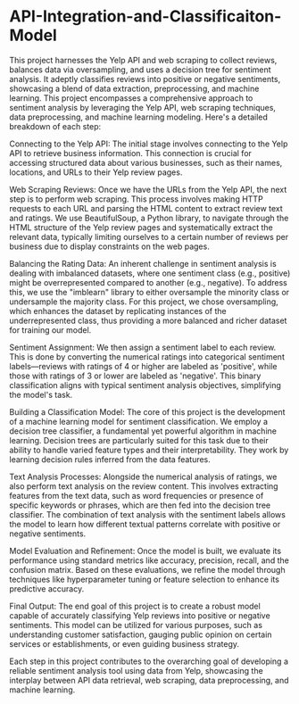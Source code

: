 # API-Integration-and-Classificaiton-Model
This project harnesses the Yelp API and web scraping to collect reviews, balances data via oversampling, and uses a decision tree for sentiment analysis. It adeptly classifies reviews into positive or negative sentiments, showcasing a blend of data extraction, preprocessing, and machine learning.
This project encompasses a comprehensive approach to sentiment analysis by leveraging the Yelp API, web scraping techniques, data preprocessing, and machine learning modeling. Here's a detailed breakdown of each step:

Connecting to the Yelp API: The initial stage involves connecting to the Yelp API to retrieve business information. This connection is crucial for accessing structured data about various businesses, such as their names, locations, and URLs to their Yelp review pages.

Web Scraping Reviews: Once we have the URLs from the Yelp API, the next step is to perform web scraping. This process involves making HTTP requests to each URL and parsing the HTML content to extract review text and ratings. We use BeautifulSoup, a Python library, to navigate through the HTML structure of the Yelp review pages and systematically extract the relevant data, typically limiting ourselves to a certain number of reviews per business due to display constraints on the web pages.

Balancing the Rating Data: An inherent challenge in sentiment analysis is dealing with imbalanced datasets, where one sentiment class (e.g., positive) might be overrepresented compared to another (e.g., negative). To address this, we use the "imblearn" library to either oversample the minority class or undersample the majority class. For this project, we chose oversampling, which enhances the dataset by replicating instances of the underrepresented class, thus providing a more balanced and richer dataset for training our model.

Sentiment Assignment: We then assign a sentiment label to each review. This is done by converting the numerical ratings into categorical sentiment labels—reviews with ratings of 4 or higher are labeled as 'positive', while those with ratings of 3 or lower are labeled as 'negative'. This binary classification aligns with typical sentiment analysis objectives, simplifying the model's task.

Building a Classification Model: The core of this project is the development of a machine learning model for sentiment classification. We employ a decision tree classifier, a fundamental yet powerful algorithm in machine learning. Decision trees are particularly suited for this task due to their ability to handle varied feature types and their interpretability. They work by learning decision rules inferred from the data features.

Text Analysis Processes: Alongside the numerical analysis of ratings, we also perform text analysis on the review content. This involves extracting features from the text data, such as word frequencies or presence of specific keywords or phrases, which are then fed into the decision tree classifier. The combination of text analysis with the sentiment labels allows the model to learn how different textual patterns correlate with positive or negative sentiments.

Model Evaluation and Refinement: Once the model is built, we evaluate its performance using standard metrics like accuracy, precision, recall, and the confusion matrix. Based on these evaluations, we refine the model through techniques like hyperparameter tuning or feature selection to enhance its predictive accuracy.

Final Output: The end goal of this project is to create a robust model capable of accurately classifying Yelp reviews into positive or negative sentiments. This model can be utilized for various purposes, such as understanding customer satisfaction, gauging public opinion on certain services or establishments, or even guiding business strategy.

Each step in this project contributes to the overarching goal of developing a reliable sentiment analysis tool using data from Yelp, showcasing the interplay between API data retrieval, web scraping, data preprocessing, and machine learning.
